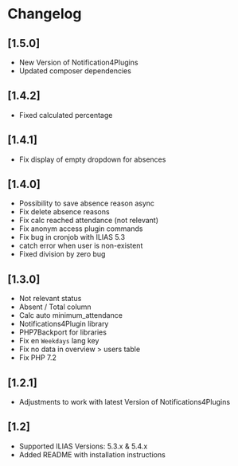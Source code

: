 # Changelog
## [1.5.0]
* New Version of Notification4Plugins
* Updated composer dependencies 

## [1.4.2]
* Fixed calculated percentage

## [1.4.1]
* Fix display of empty dropdown for absences

## [1.4.0]
* Possibility to save absence reason async
* Fix delete absence reasons
* Fix calc reached attendance (not relevant)
* Fix anonym access plugin commands
* Fix bug in cronjob with ILIAS 5.3
* catch error when user is non-existent
* Fixed division by zero bug

## [1.3.0]
* Not relevant status
* Absent / Total column
* Calc auto minimum_attendance
* Notifications4Plugin library
* PHP7Backport for libraries
* Fix en `Weekdays` lang key
* Fix no data in overview > users table
* Fix PHP 7.2

## [1.2.1]
* Adjustments to work with latest Version of Notifications4Plugins

## [1.2]
* Supported ILIAS Versions: 5.3.x & 5.4.x
* Added README with installation instructions
